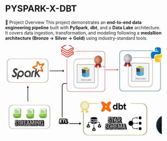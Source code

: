 # PYSPARK-X-DBT
📘 Project Overview
This project demonstrates an **end-to-end data engineering pipeline** built with **PySpark**, **dbt**, and a **Data Lake** architecture.  
It covers data ingestion, transformation, and modeling following a **medallion architecture (Bronze → Silver → Gold)** using industry-standard tools.

![image alt](https://github.com/Charvi-M-J/PYSPARK-X-DBT/blob/7f70f8d2071ca7aebc5786020bf33e2bf5beb757/WhatsApp%20Image%202025-10-07%20at%205.27.16%20PM.jpeg)
